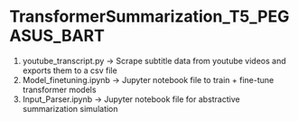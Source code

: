 # TransformerSummarization_T5_PEGASUS_BART

1. youtube_transcript.py -> Scrape subtitle data from youtube videos and exports them to a csv file
2. Model_finetuning.ipynb -> Jupyter notebook file to train + fine-tune transformer models
3. Input_Parser.ipynb -> Jupyter notebook file for abstractive summarization simulation
